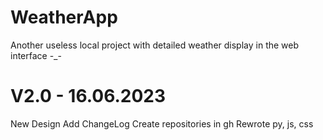# WeatherApp
Another useless local project with detailed weather display in the web interface -_-

# V2.0 - 16.06.2023
New Design 
Add ChangeLog
Create repositories in gh
Rewrote py, js, css
